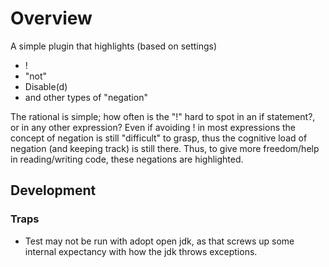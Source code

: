 # Overview
A simple plugin that highlights (based on settings) 
- !
- "not"
- Disable(d)
- and other types of "negation"

The rational is simple; how often is the "!" hard to spot in an if statement?, or in any other expression?
Even if avoiding ! in most expressions the concept of negation is still "difficult" to grasp, thus the cognitive load of negation (and keeping track) is still there.
Thus, to give more freedom/help in reading/writing code, these negations are highlighted. 


## Development

### Traps

- Test may not be run with adopt open jdk, as that screws up some internal expectancy with how the jdk throws
  exceptions.
